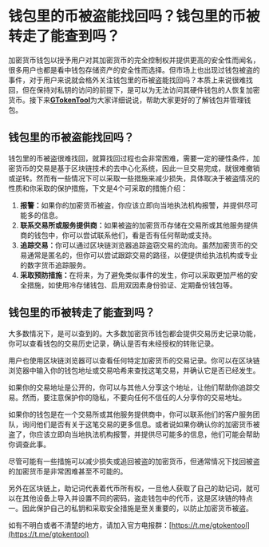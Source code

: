 # 钱包里的币被盗能找回吗？钱包里的币被转走了能查到吗？

加密货币钱包以授予用户对其加密货币的完全控制权并提供更高的安全性而闻名，很多用户也都是看中钱包存储资产的安全性而选择。但市场上也出现过钱包被盗的事件，对于用户来说就会格外关注钱包里的币被盗能找回吗？本质上来说很难找回，但在保持对私钥的访问的前提下，是可以为无法访问其硬件钱包的人恢复加密货币。接下来[**GTokenTool**](https://www.gtokentool.com)为大家详细说说，帮助大家更好的了解钱包并管理钱包。

## 钱包里的币被盗能找回吗？

钱包里的币被盗很难找回，就算找回过程也会非常困难，需要一定的硬性条件，加密货币的交易是基于区块链技术的去中心化系统，因此一旦交易完成，就很难撤销或逆转。然而有一些情况下可以采取一些措施来减少损失，具体取决于被盗情况的性质和你采取的保护措施，下文是4个可采取的措施介绍：

1. **报警：**&#x5982;果你的加密货币被盗，你应该立即向当地执法机构报警，并提供尽可能多的信息。
2. **联系交易所或服务提供商：**&#x5982;果被盗的加密货币存储在交易所或其他服务提供商的钱包中，你可以尝试联系他们，看是否有任何帮助或支持。
3. **追踪交易：**&#x4F60;可以通过区块链浏览器追踪盗窃交易的流向。虽然加密货币的交易通常是匿名的，但你可以尝试跟踪交易的路径，以便提供给执法机构或专业的数字货币追踪服务。
4. **采取预防措施：**&#x5728;将来，为了避免类似事件的发生，你可以采取更加严格的安全措施，如使用冷存储钱包、启用双因素身份验证、定期备份钱包等。

## 钱包里的币被转走了能查到吗？

大多数情况下，是可以查到的。大多数加密货币钱包都会提供交易历史记录功能，你可以查看钱包的交易历史记录，确认是否有未经授权的转账记录。

用户也使用区块链浏览器可以查看任何特定加密货币的交易记录。你可以在区块链浏览器中输入你的钱包地址或交易哈希来查找这笔交易，并确认它是否已经发生。

如果你的交易地址是公开的，你可以与其他人分享这个地址，让他们帮助你追踪交易。然而，要注意保护你的隐私，不要向任何不信任的人分享你的交易地址。

如果你的钱包是在一个交易所或其他服务提供商中，你可以联系他们的客户服务团队，询问他们是否有关于这笔交易的更多信息。或者说如果你确认你的加密货币被盗了，你应该立即向当地执法机构报警，并提供尽可能多的信息，他们可能会帮助你调查此事。

尽管可能有一些措施可以减少损失或追回被盗的加密货币，但通常情况下找回被盗的加密货币是非常困难甚至不可能的。

另外在区块链上，助记词代表着代币所有权，一旦他人获取了自己的助记词，就可以在其他设备上导入并设置不同的密码，盗走钱包中的代币，这是区块链的特点一。因此保护自己的私钥和采取安全措施是至关重要的，以防止加密货币被盗。

如有不明白或者不清楚的地方，请加入官方电报群：[https://t.me/gtokentool](https://t.me/gtokentool)
